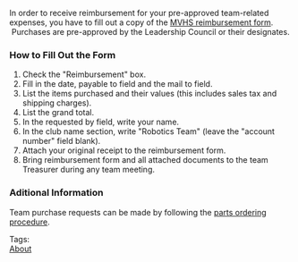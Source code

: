   <div class="content">
    <div class="field field-name-body field-type-text-with-summary field-label-hidden"><div class="field-items"><div class="field-item even"><p>In order to receive reimbursement for your pre-approved team-related expenses, you have to fill out a copy of the <a href="http://boardsailor.com/frc/MVHS_PO_Request_Form.pdf">MVHS reimbursement form</a>.  Purchases are pre-approved by the Leadership Council or their designates.</p> <h3>How to Fill Out the Form</h3> <ol><li>Check the "Reimbursement" box.</li><li>Fill in the date, payable to field and the mail to field.</li><li>List the items purchased and their values (this includes sales tax and shipping charges).</li><li>List the grand total.</li><li>In the requested by field, write your name.</li><li>In the club name section, write "Robotics Team" (leave the "account number" field blank).</li><li>Attach your original receipt to the reimbursement form.</li><li>Bring reimbursement form and all attached documents to the team Treasurer during any team meeting.</li></ol><h3>Aditional Information</h3><p>Team purchase requests can be made by following the <a href="ordering-procedures.html">parts ordering procedure</a>.</p></div></div></div><div class="field field-name-field-tags field-type-taxonomy-term-reference field-label-above"><div class="field-label">Tags:&nbsp;</div><div class="field-items"><div class="field-item even"><a href="../tags/about.html">About</a></div></div></div>  </div>

  
  
</div>
  </div>
</div>
  </div>
    </div>
    